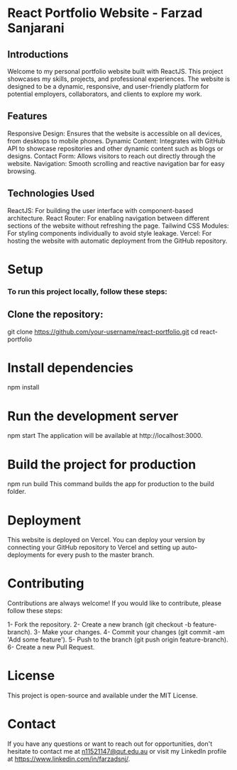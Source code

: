 # React Portfolio Website - Farzad Sanjarani

## Introductions

Welcome to my personal portfolio website built with ReactJS. This project showcases my skills, projects, and professional experiences. The website is designed to be a dynamic, responsive, and user-friendly platform for potential employers, collaborators, and clients to explore my work.

## Features
Responsive Design: Ensures that the website is accessible on all devices, from desktops to mobile phones.
Dynamic Content: Integrates with GitHub API to showcase repositories and other dynamic content such as blogs or designs.
Contact Form: Allows visitors to reach out directly through the website.
Navigation: Smooth scrolling and reactive navigation bar for easy browsing.

## Technologies Used
ReactJS: For building the user interface with component-based architecture.
React Router: For enabling navigation between different sections of the website without refreshing the page.
Tailwind CSS Modules: For styling components individually to avoid style leakage.
Vercel: For hosting the website with automatic deployment from the GitHub repository.

# Setup
### To run this project locally, follow these steps:

## Clone the repository:
git clone https://github.com/your-username/react-portfolio.git
cd react-portfolio

# Install dependencies
npm install

# Run the development server
npm start
The application will be available at http://localhost:3000.

# Build the project for production
npm run build
This command builds the app for production to the build folder.

# Deployment
This website is deployed on Vercel. You can deploy your version by connecting your GitHub repository to Vercel and setting up auto-deployments for every push to the master branch.

# Contributing
Contributions are always welcome! If you would like to contribute, please follow these steps:

1- Fork the repository.
2- Create a new branch (git checkout -b feature-branch).
3- Make your changes.
4- Commit your changes (git commit -am 'Add some feature').
5- Push to the branch (git push origin feature-branch).
6- Create a new Pull Request.

# License
This project is open-source and available under the MIT License.

# Contact
If you have any questions or want to reach out for opportunities, don't hesitate to contact me at n11521147@qut.edu.au or visit my LinkedIn profile at https://www.linkedin.com/in/farzadsnj/.